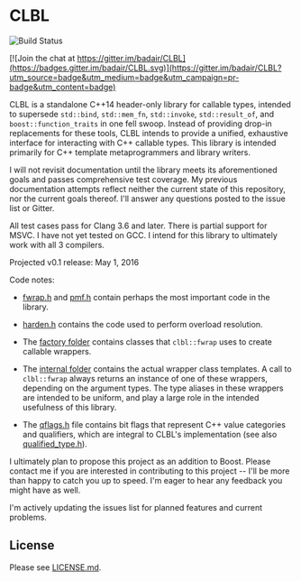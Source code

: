 # CLBL

![Build Status](https://travis-ci.org/badair/CLBL.svg?branch=master)

[![Join the chat at https://gitter.im/badair/CLBL](https://badges.gitter.im/badair/CLBL.svg)](https://gitter.im/badair/CLBL?utm_source=badge&utm_medium=badge&utm_campaign=pr-badge&utm_content=badge)

<!--</a> <a target="_blank" href="http://melpon.org/wandbox/permlink/TlioDiz6yYNxZFnv">![Try it online][badge.wandbox]</a>-->

CLBL is a standalone C++14 header-only library for callable types, intended to supersede `std::bind`, `std::mem_fn`, `std::invoke`, `std::result_of`, and `boost::function_traits` in one fell swoop. Instead of providing drop-in replacements for these tools, CLBL intends to provide a unified, exhaustive interface for interacting with C++ callable types. This library is intended primarily for C++ template metaprogrammers and library writers.

I will not revisit documentation until the library meets its aforementioned goals and passes comprehensive test coverage. My previous documentation attempts reflect neither the current state of this repository, nor the current goals thereof. I'll answer any questions posted to the issue list or Gitter.

All test cases pass for Clang 3.6 and later. There is partial support for MSVC. I have not yet tested on GCC. I intend for this library to ultimately work with all 3 compilers.

Projected v0.1 release: May 1, 2016

Code notes:

- [fwrap.h] and [pmf.h] contain perhaps the most important code in the library.

- [harden.h] contains the code used to perform overload resolution.

- The [factory folder] contains classes that `clbl::fwrap` uses to create callable wrappers.

- The [internal folder] contains the actual wrapper class templates. A call to `clbl::fwrap` always returns an instance of one of these wrappers, depending on the argument types. The type aliases in these wrappers are intended to be uniform, and play a large role in the intended usefulness of this library.

- The [qflags.h] file contains bit flags that represent C++ value categories and qualifiers, which are integral to CLBL's implementation (see also [qualified_type.h]).

I ultimately plan to propose this project as an addition to Boost. Please contact me if you are interested in contributing to this project -- I'll be more than happy to catch you up to speed. I'm eager to hear any feedback you might have as well. 

I'm actively updating the issues list for planned features and current problems.

## License
Please see [LICENSE.md](LICENSE.md).


<!-- Links -->
[factory folder]: https://github.com/badair/CLBL/tree/master/include/CLBL/factory
[internal folder]: https://github.com/badair/CLBL/tree/master/include/CLBL/internal
[harden.h]: https://github.com/badair/CLBL/blob/master/include/CLBL/harden.h
[pmf.h]: https://github.com/badair/CLBL/blob/master/include/CLBL/pmf.h
[fwrap.h]: https://github.com/badair/CLBL/blob/master/include/CLBL/fwrap.h
[qualified_type.h]: https://github.com/badair/CLBL/blob/master/include/CLBL/qualified_type.h
[qflags.h]: https://github.com/badair/CLBL/blob/master/include/CLBL/qflags.h
[CLBL.Docs]: https://badair.github.io/CLBL/
[badge.Wandbox]: https://img.shields.io/badge/try%20it-online-blue.svg
[example.Wandbox]: http://melpon.org/wandbox/permlink/TlioDiz6yYNxZFnv
